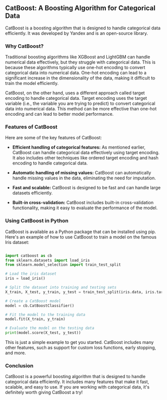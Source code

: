 ## CatBoost: A Boosting Algorithm for Categorical Data
CatBoost is a boosting algorithm that is designed to handle categorical data efficiently. It was developed by Yandex and is an open-source library.

### Why CatBoost?
Traditional boosting algorithms like XGBoost and LightGBM can handle numerical data effectively, but they struggle with categorical data. This is because these algorithms typically use one-hot encoding to convert categorical data into numerical data. One-hot encoding can lead to a significant increase in the dimensionality of the data, making it difficult to train the model efficiently.

CatBoost, on the other hand, uses a different approach called target encoding to handle categorical data. Target encoding uses the target variable (i.e., the variable you are trying to predict) to convert categorical data into numerical data. This method can be more effective than one-hot encoding and can lead to better model performance.

### Features of CatBoost
Here are some of the key features of CatBoost:

- **Efficient handling of categorical features:** As mentioned earlier, CatBoost can handle categorical data effectively using target encoding. It also includes other techniques like ordered target encoding and hash encoding to handle categorical data.

- **Automatic handling of missing values:** CatBoost can automatically handle missing values in the data, eliminating the need for imputation.

- **Fast and scalable:** CatBoost is designed to be fast and can handle large datasets efficiently.

- **Built-in cross-validation:** CatBoost includes built-in cross-validation functionality, making it easy to evaluate the performance of the model.

### Using CatBoost in Python
CatBoost is available as a Python package that can be installed using pip. Here's an example of how to use CatBoost to train a model on the famous Iris dataset:

```python 

import catboost as cb
from sklearn.datasets import load_iris
from sklearn.model_selection import train_test_split

# Load the iris dataset
iris = load_iris()

# Split the dataset into training and testing sets
X_train, X_test, y_train, y_test = train_test_split(iris.data, iris.target, test_size=0.2, random_state=42)

# Create a CatBoost model
model = cb.CatBoostClassifier()

# Fit the model to the training data
model.fit(X_train, y_train)

# Evaluate the model on the testing data
print(model.score(X_test, y_test))
```
This is just a simple example to get you started. CatBoost includes many other features, such as support for custom loss functions, early stopping, and more.

### Conclusion
CatBoost is a powerful boosting algorithm that is designed to handle categorical data efficiently. It includes many features that make it fast, scalable, and easy to use. If you are working with categorical data, it's definitely worth giving CatBoost a try!